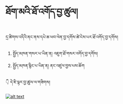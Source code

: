 #  ཐོག་མའི་ཐོ་འགོད་བྱ་ཚུལ།

དྲ་ཚིགས་འདིའི་ནང་ནས་དཔེ་ཆ་ཕབ་ལེན་བྱ་དགོས་ཚེ་ངེས་པར་ཐོ་འགོད་བྱ་དགོས། 
1. སྤྱོད་མཁན་གསར་པ་ཡིན་ན། འཇུག་ཐོ་གསར་འགོད་བྱ་དགོས།
2. སྤྱོད་མཁན་རྙིང་པ་ཡིན་ན། ནང་འཛུལ་བྱས་པས་ཆོག

👇 དེ་ཇི་ལྟར་བྱ་ཚུལ་ལ་གཟིགས།

[![alt text](https://user-images.githubusercontent.com/28945342/229011365-38289819-6b6f-4069-865f-c20a2738e730.png)](https://youtu.be/YChumyX51Cw)


